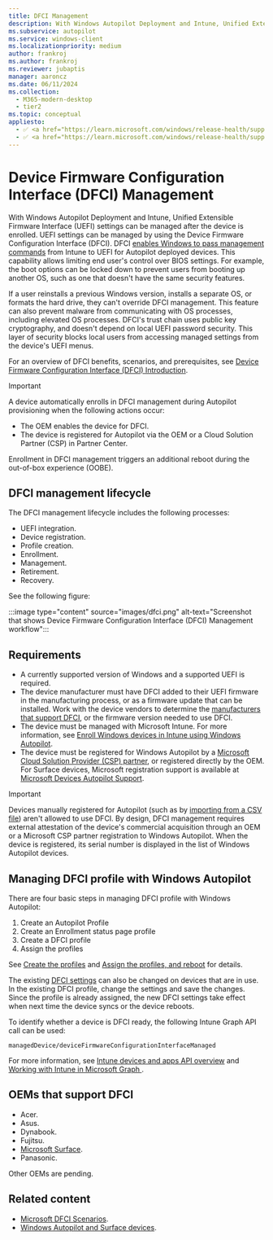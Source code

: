 ```yaml
---
title: DFCI Management
description: With Windows Autopilot Deployment and Intune, Unified Extensible Firmware Interface (UEFI) settings can be managed after the device is enrolled. UEFI settings can be managed by using the Device Firmware Configuration Interface (DFCI).
ms.subservice: autopilot
ms.service: windows-client
ms.localizationpriority: medium
author: frankroj
ms.author: frankroj
ms.reviewer: jubaptis
manager: aaroncz
ms.date: 06/11/2024
ms.collection:
  - M365-modern-desktop
  - tier2
ms.topic: conceptual
appliesto:
  - ✅ <a href="https://learn.microsoft.com/windows/release-health/supported-versions-windows-client" target="_blank">Windows 11</a>
  - ✅ <a href="https://learn.microsoft.com/windows/release-health/supported-versions-windows-client" target="_blank">Windows 10</a>
---
```


# Device Firmware Configuration Interface (DFCI) Management

With Windows Autopilot Deployment and Intune, Unified Extensible Firmware Interface (UEFI) settings can be managed after the device is enrolled. UEFI settings can be managed by using the Device Firmware Configuration Interface (DFCI). DFCI [enables Windows to pass management commands](/windows/client-management/mdm/uefi-csp) from Intune to UEFI for Autopilot deployed devices. This capability allows limiting end user's control over BIOS settings. For example, the boot options can be locked down to prevent users from booting up another OS, such as one that doesn't have the same security features.

If a user reinstalls a previous Windows version, installs a separate OS, or formats the hard drive, they can't override DFCI management. This feature can also prevent malware from communicating with OS processes, including elevated OS processes. DFCI's trust chain uses public key cryptography, and doesn't depend on local UEFI password security. This layer of security blocks local users from accessing managed settings from the device's UEFI menus.

For an overview of DFCI benefits, scenarios, and prerequisites, see [Device Firmware Configuration Interface (DFCI) Introduction](https://microsoft.github.io/mu/dyn/mu_feature_dfci/DfciPkg/Docs/Dfci_Feature/).

> [!IMPORTANT]
>
> A device automatically enrolls in DFCI management during Autopilot provisioning when the following actions occur:
>
> - The OEM enables the device for DFCI.
> - The device is registered for Autopilot via the OEM or a Cloud Solution Partner (CSP) in Partner Center.
>
> Enrollment in DFCI management triggers an additional reboot during the out-of-box experience (OOBE).

## DFCI management lifecycle

The DFCI management lifecycle includes the following processes:

- UEFI integration.
- Device registration.
- Profile creation.
- Enrollment.
- Management.
- Retirement.
- Recovery.

See the following figure:

:::image type="content" source="images/dfci.png" alt-text="Screenshot that shows Device Firmware Configuration Interface (DFCI) Management workflow":::

## Requirements

- A currently supported version of Windows and a supported UEFI is required.
- The device manufacturer must have DFCI added to their UEFI firmware in the manufacturing process, or as a firmware update that can be installed. Work with the device vendors to determine the [manufacturers that support DFCI](#oems-that-support-dfci), or the firmware version needed to use DFCI.
- The device must be managed with Microsoft Intune. For more information, see [Enroll Windows devices in Intune using Windows Autopilot](/intune/enrollment/enrollment-autopilot).
- The device must be registered for Windows Autopilot by a [Microsoft Cloud Solution Provider (CSP) partner](https://partner.microsoft.com/membership/cloud-solution-provider), or registered directly by the OEM. For Surface devices, Microsoft registration support is available at [Microsoft Devices Autopilot Support](https://prod.support.services.microsoft.com/supportrequestform/0d8bf192-cab7-6d39-143d-5a17840b9f5f).

> [!IMPORTANT]
>
> Devices manually registered for Autopilot (such as by [importing from a CSV file](/intune/enrollment/enrollment-autopilot#add-devices)) aren't allowed to use DFCI. By design, DFCI management requires external attestation of the device's commercial acquisition through an OEM or a Microsoft CSP partner registration to Windows Autopilot. When the device is registered, its serial number is displayed in the list of Windows Autopilot devices.

## Managing DFCI profile with Windows Autopilot

There are four basic steps in managing DFCI profile with Windows Autopilot:

1. Create an Autopilot Profile
1. Create an Enrollment status page profile
1. Create a DFCI profile
1. Assign the profiles

See [Create the profiles](/intune/configuration/device-firmware-configuration-interface-windows#create-the-profiles) and [Assign the profiles, and reboot](/intune/configuration/device-firmware-configuration-interface-windows#assign-the-profiles-and-reboot) for details.

The existing [DFCI settings](/intune/configuration/device-firmware-configuration-interface-windows#update-existing-dfci-settings) can also be changed on devices that are in use. In the existing DFCI profile, change the settings and save the changes. Since the profile is already assigned, the new DFCI settings take effect when next time the device syncs or the device reboots.

To identify whether a device is DFCI ready, the following Intune Graph API call can be used:

`managedDevice/deviceFirmwareConfigurationInterfaceManaged`

For more information, see [Intune devices and apps API overview](/graph/intune-concept-overview) and [Working with Intune in Microsoft Graph ](/graph/api/resources/intune-graph-overview).

## OEMs that support DFCI

- Acer.
- Asus.
- Dynabook.
- Fujitsu.
- [Microsoft Surface](/surface/surface-manage-dfci-guide).
- Panasonic.

Other OEMs are pending.

## Related content

- [Microsoft DFCI Scenarios](https://microsoft.github.io/mu/dyn/mu_feature_dfci/DfciPkg/Docs/Scenarios/DfciScenarios/).
- [Windows Autopilot and Surface devices](/surface/windows-autopilot-and-surface-devices).
